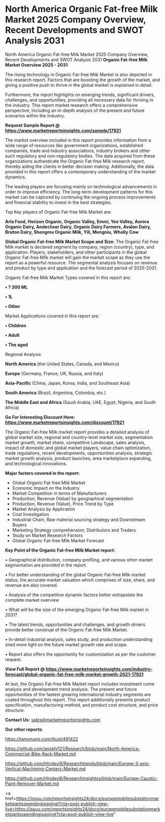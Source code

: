 # North America Organic Fat-free Milk Market 2025 Company Overview, Recent Developments and SWOT Analysis 2031
North America Organic Fat-free Milk Market 2025 Company Overview, Recent Developments and SWOT Analysis 2031
<Strong> Organic Fat-free Milk Market Overview 2025 - 2031</strong>

The rising technology in Organic Fat-free Milk Market is also depicted in this research report. Factors that are boosting the growth of the market, and giving a positive push to thrive in the global market is explained in detail.

Furthermore, the report highlights on emerging trends, significant drivers, challenges, and opportunities, providing all necessary data for thriving in the industry. This report market research offers a comprehensive perspective, including an in-depth analysis of the present and future scenarios within the industry.

<strong>Request Sample Report @ <a href=https://www.marketreportsinsights.com/sample/17921>https://www.marketreportsinsights.com/sample/17921</a></strong>

The market overview included in this report provides information from a wide range of resources like government organizations, established companies, trade and industry associations, industry brokers and other such regulatory and non-regulatory bodies. The data acquired from these organizations authenticate the Organic Fat-free Milk research report, thereby aiding the clients in better decision making. Additionally, the data provided in this report offers a contemporary understanding of the market dynamics.

The leading players are focusing mainly on technological advancements in order to improve efficiency. The long-term development patterns for this market can be captured by continuing the ongoing process improvements and financial stability to invest in the best strategies.

Top Key players of Organic Fat-free Milk Market are:

<strong>Arla Food, Horizon Organic, Organic Valley, Emmi, Yeo Valley, Aurora Organic Dairy, Andechser Dairy, Organic Dairy Farmers, Avalon Dairy, Bruton Dairy, Shengmu Organic Milk, Yili, Mengniu, Wholly Cow</strong>

<strong><b>Global Organic Fat-free Milk Market Scope and Size:</b></strong>
The Organic Fat-free Milk market is declared segment by company, region (country), type, and application. Players, stakeholders, and other participants in the global Organic Fat-free Milk market will gain the market scope as they use the report as a powerful resource. The segmental analysis focuses on revenue and product by type and application and the forecast period of 2025-2031.

Organic Fat-free Milk Market Types covered in this report are:

<strong>• ? 300 ML

• 1L

• Other</strong>

Market Applications covered in this report are:

<strong>• Children

• Adult

• The aged</strong> 

Regional Analysis

<strong>North America</strong> (the United States, Canada, and Mexico)

<strong>Europe</strong> (Germany, France, UK, Russia, and Italy)

<strong>Asia-Pacific</strong> (China, Japan, Korea, India, and Southeast Asia)

<strong>South America</strong> (Brazil, Argentina, Colombia, etc.)

<strong>The Middle East and Africa</strong> (Saudi Arabia, UAE, Egypt, Nigeria, and South Africa)

<strong>Go For Interesting Discount Here: <a href=https://www.marketreportsinsights.com/discount/17921>https://www.marketreportsinsights.com/discount/17921</a></strong>

The Organic Fat-free Milk market report provides a detailed analysis of global market size, regional and country-level market size, segmentation market growth, market share, competitive Landscape, sales analysis, impact of domestic and global market players, value chain optimization, trade regulations, recent developments, opportunities analysis, strategic market growth analysis, product launches, area marketplace expanding, and technological innovations.

<strong><b>Major factors covered in the report:</b></strong>
<ul>
  <li>Global Organic Fat-free Milk Market </li>
  <li>Economic Impact on the Industry</li>
  <li>Market Competition in terms of Manufacturers</li>
  <li>Production, Revenue (Value) by geographical segmentation</li>
  <li>Production, Revenue (Value), Price Trend by Type</li>
  <li>Market Analysis by Application</li>
  <li>Cost Investigation</li>
  <li>Industrial Chain, Raw material sourcing strategy and Downstream Buyers</li>
  <li>Marketing Strategy comprehension, Distributors and Traders</li>
  <li>Study on Market Research Factors</li>
  <li>Global Organic Fat-free Milk Market Forecast</li>
</ul>

<strong><b>Key Point of the Organic Fat-free Milk Market report:</b></strong>

• Geographical distribution, company profiling, and various other market segmentation are provided in the report.

• For better understanding of the global Organic Fat-free Milk market status, the accurate market valuation which comprises of size, share, and revenue are also covered.

• Analysis of the competitive dynamic factors better extrapolate the complete market overview

• What will be the size of the emerging Organic Fat-free Milk market in 2031?

• The latest trends, opportunities and challenges, and growth drivers provide better construal of the Organic Fat-free Milk Market.

• In-detail industrial analysis, sales study, and production understanding shed more light on the future market growth rate and scope.

• Report also offers the opportunity for customization as per the customer request.

<strong><b>View Full Report @ <a href=https://www.marketreportsinsights.com/industry-forecast/global-organic-fat-free-milk-market-growth-2021-17921>https://www.marketreportsinsights.com/industry-forecast/global-organic-fat-free-milk-market-growth-2021-17921</a></b></strong>


At last, the Organic Fat-free Milk Market report includes investment come analysis and development trend analysis. The present and future opportunities of the fastest growing international industry segments are coated throughout this report. This report additionally presents product specification, manufacturing method, and product cost structure, and price structure.

<strong>Contact Us:</strong>
sales@marketreportsinsights.com

<strong>Our other reports:</strong>

<a href=https://tanomuno.com/illust/491422>https://tanomuno.com/illust/491422</a>

<a href=https://github.com/anokhi121/Research/blob/main/North-America-Commercial-Bike-Rack-Market.md>https://github.com/anokhi121/Research/blob/main/North-America-Commercial-Bike-Rack-Market.md</a>

<a href=https://github.com/Hindavi9/Researchtrends/blob/main/Europe-3-axis-Vertical-Machining-Centers-Market.md>https://github.com/Hindavi9/Researchtrends/blob/main/Europe-3-axis-Vertical-Machining-Centers-Market.md</a>

<a href=https://github.com/Hindavi8/Researchinsightss/blob/main/Europe-Caustic-Paint-Remover-Market.md>https://github.com/Hindavi8/Researchinsightss/blob/main/Europe-Caustic-Paint-Remover-Market.md</a>

<a href=https://issuu.com/reportsinsights24/docs/europemobilesubstationmarketgiantsspendingisgoingt?cta=post-publish-view-live>https://issuu.com/reportsinsights24/docs/europemobilesubstationmarketgiantsspendingisgoingt?cta=post-publish-view-live</a>"
